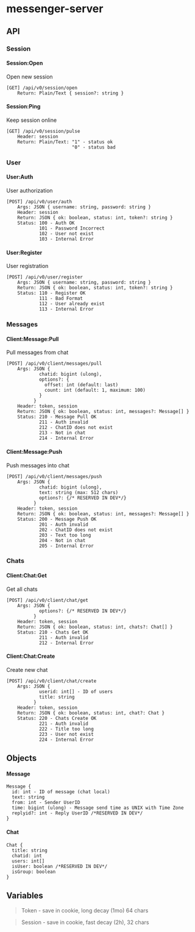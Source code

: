 # messenger-server

## API
### Session
#### Session:Open
Open new session
```
[GET] /api/v0/session/open
    Return: Plain/Text { session?: string }
```
#### Session:Ping 
Keep session online
```
[GET] /api/v0/session/pulse
    Header: session
    Return: Plain/Text: "1" - status ok
                        "0" - status bad
```
### User
#### User:Auth
User authorization
```
[POST] /api/v0/user/auth
    Args: JSON { username: string, password: string }
    Header: session
    Return: JSON { ok: boolean, status: int, token?: string }
    Status: 100 - Auth OK
            101 - Password Incorrect
            102 - User not exist
            103 - Internal Error
```
#### User:Register
User registration
```
[POST] /api/v0/user/register
    Args: JSON { username: string, password: string }
    Return: JSON { ok: boolean, status: int, token?: string }
    Status: 110 - Register OK
            111 - Bad Format
            112 - User already exist
            113 - Internal Error
```
### Messages
#### Client:Message:Pull
Pull messages from chat
```
[POST] /api/v0/client/messages/pull
    Args: JSON { 
            chatid: bigint (ulong),
            options?: {
              offset: int (default: last)
              count: int (default: 1, maximum: 100)
            }
          }
    Header: token, session
    Return: JSON { ok: boolean, status: int, messages?: Message[] }
    Status: 210 - Message Pull OK
            211 - Auth invalid
            212 - ChatID does not exist
            213 - Not in chat
            214 - Internal Error
```
#### Client:Message:Push
Push messages into chat
```
[POST] /api/v0/client/messages/push
    Args: JSON {
            chatid: bigint (ulong),
            text: string (max: 512 chars)
            options?: {/* RESERVED IN DEV*/}
          }
    Header: token, session
    Return: JSON { ok: boolean, status: int, messages?: Message[] }
    Status: 200 - Message Push OK
            201 - Auth invalid
            202 - ChatID does not exist
            203 - Text too long
            204 - Not in chat
            205 - Internal Error
```
### Chats
#### Client:Chat:Get
Get all chats
```
[POST] /api/v0/client/chat/get
    Args: JSON {
            options?: {/* RESERVED IN DEV*/}
          }
    Header: token, session
    Return: JSON { ok: boolean, status: int, chats?: Chat[] }
    Status: 210 - Chats Get OK
            211 - Auth invalid
            212 - Internal Error
```
#### Client:Chat:Create
Create new chat
```
[POST] /api/v0/client/chat/create
    Args: JSON {
            userid: int[] - ID of users
            title: string
          }
    Header: token, session
    Return: JSON { ok: boolean, status: int, chat?: Chat }
    Status: 220 - Chats Create OK
            221 - Auth invalid
            222 - Title too long
            223 - User not exist
            224 - Internal Error
```

## Objects

#### Message
```
Message {
  id: int - ID of message (chat local)
  text: string
  from: int - Sender UserID    
  time: bigint (ulong) - Message send time as UNIX with Time Zone
  replyid?: int - Reply UserID /*RESERVED IN DEV*/
}
```

#### Chat
```
Chat {
  title: string
  chatid: int
  users: int[]
  isUser: boolean /*RESERVED IN DEV*/
  isGroup: boolean
}
```

## Variables
>Token - save in cookie, long decay (1mo) 64 chars

>Session - save in cookie, fast decay (2h), 32 chars
